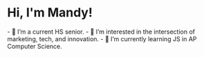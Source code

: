 <h1> Hi, I'm Mandy! </h1>
- 👋 I’m a current HS senior.
- 👀 I’m interested in the intersection of marketing, tech, and innovation.
- 🌱 I’m currently learning JS in AP Computer Science.

<!---
MandyyChen/MandyyChen is a ✨ special ✨ repository because its `README.md` (this file) appears on your GitHub profile.
You can click the Preview link to take a look at your changes.
--->
